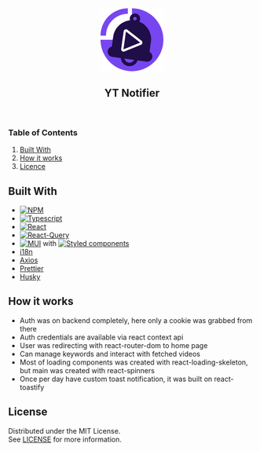 <div>

<br/>
<p align="center">
    <img src="public/logo-128.png" alt="Logo">
</p>

<h2 align="center">YT Notifier</h2>
</div>

<br/>

<h3>Table of Contents</h3>
  <ol>
    <li><a href="#built-with">Built With</a></li>
    <li><a href="#how-it-works">How it works</a></li>
    <li><a href="#licence">Licence</a></li>
  </ol>

## Built With

* [![NPM][npm-shield]][npm-url]
* [![Typescript][typescript-shield]][typescript-url]
* [![React][react-shield]][react-url]
* [![React-Query][react-query-shield]][react-query-url]
* [![MUI][mui-shield]][mui-url] with [![Styled components][styled-components-shield]][styled-components-url]
* [i18n](https://www.i18next.com/)
* [Axios](https://axios-http.com/)
* [Prettier](https://prettier.io)
* [Husky](https://typicode.github.io/husky)

## How it works

- Auth was on backend completely, here only a cookie was grabbed from there
- Auth credentials are available via react context api
- User was redirecting with react-router-dom to home page
- Can manage keywords and interact with fetched videos
- Most of loading components was created with react-loading-skeleton, but main was created with react-spinners
- Once per day have custom toast notification, it was built on react-toastify

## License

Distributed under the MIT License.
<br/>
See [LICENSE](https://github.com/PatrykKuniczak/YT_Search_Plugin/blob/main/LICENCE) for more information.

<!-- MARKDOWN LINKS & IMAGES -->

[npm-shield]: https://img.shields.io/badge/NPM-%23CB3837.svg?style=for-the-badge&logo=npm&logoColor=white

[npm-url]: https://www.npmjs.com/

[typescript-shield]: https://img.shields.io/badge/Typescript-3178C6?style=flat-square&logo=typescript&logoColor=white

[typescript-url]: https://www.typescriptlang.org/

[react-shield]: https://img.shields.io/badge/react-%2320232a.svg?style=for-the-badge&logo=react&logoColor=%2361DAFB

[react-url]: https://react.dev/

[react-query-shield]: https://img.shields.io/badge/-React%20Query-FF4154?style=for-the-badge&logo=react%20query&logoColor=white

[react-query-url]: https://tanstack.com/query/v3/

[mui-shield]: https://img.shields.io/badge/MUI-%230081CB.svg?style=for-the-badge&logo=mui&logoColor=white

[mui-url]: https://mui.com/

[styled-components-shield]: https://img.shields.io/badge/styled--components-DB7093?style=for-the-badge&logo=styled-components&logoColor=white

[styled-components-url]: https://styled-components.com/docs/basics

[eslint-url]: https://eslint.org/

[eslint-shield]: https://img.shields.io/badge/ESLint-4B3263?style=for-the-badge&logo=eslint&logoColor=white
